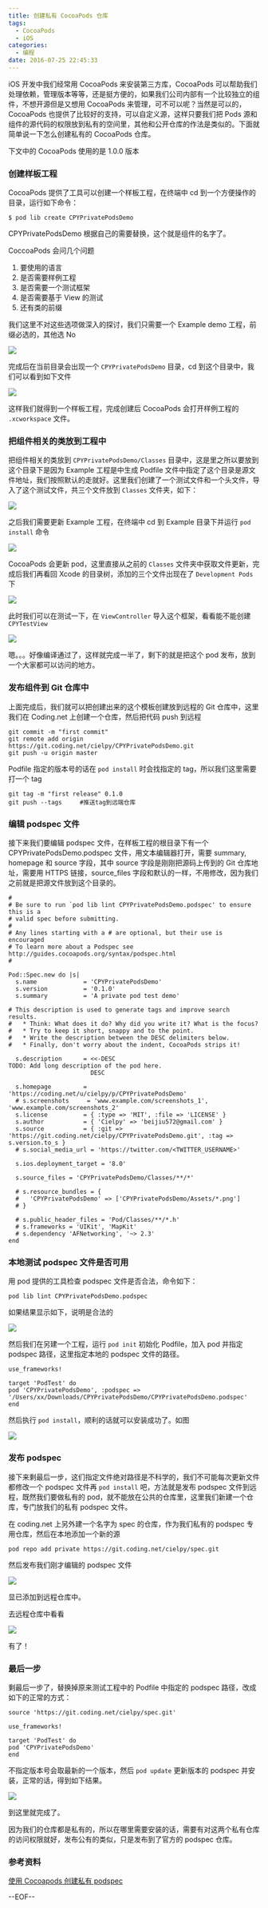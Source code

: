 ```yaml
---
title: 创建私有 CocoaPods 仓库
tags:
  - CocoaPods
  - iOS
categories:
  - 编程
date: 2016-07-25 22:45:33
---
```


iOS 开发中我们经常用 CocoaPods 来安装第三方库，CocoaPods 可以帮助我们处理依赖，管理版本等等，还是挺方便的，如果我们公司内部有一个比较独立的组件，不想开源但是又想用 CocoaPods 来管理，可不可以呢？当然是可以的，CocoaPods 也提供了比较好的支持，可以自定义源，这样只要我们把 Pods 源和组件的源代码的权限放到私有的空间里，其他和公开仓库的作法是类似的。下面就简单说一下怎么创建私有的 CocoaPods 仓库。

下文中的 CocoaPods 使用的是 1.0.0 版本

### 创建样板工程

CocoaPods 提供了工具可以创建一个样板工程，在终端中 cd 到一个方便操作的目录，运行如下命令：

```
$ pod lib create CPYPrivatePodsDemo
```

CPYPrivatePodsDemo 根据自己的需要替换，这个就是组件的名字了。

CoccoaPods 会问几个问题

1. 要使用的语言
2. 是否需要样例工程
3. 是否需要一个测试框架
4. 是否需要基于 View 的测试
5. 还有类的前缀

我们这里不对这些选项做深入的探讨，我们只需要一个 Example demo 工程，前缀必选的，其他选 No 

![](https://ww3.sinaimg.cn/large/74681984gw1f66ke400ngj20qk0nvqbj)


完成后在当前目录会出现一个 `CPYPrivatePodsDemo` 目录，cd 到这个目录中，我们可以看到如下文件

![](https://ww3.sinaimg.cn/large/74681984gw1f66k0gknsaj208a03eq36)

这样我们就得到一个样板工程，完成创建后 CocoaPods 会打开样例工程的 `.xcworkspace` 文件。

### 把组件相关的类放到工程中

把组件相关的类放到 `CPYPrivatePodsDemo/Classes` 目录中，这是里之所以要放到这个目录下是因为 Example 工程是中生成 Podfile 文件中指定了这个目录是源文件地址，我们按照默认的走就好。这里我们创建了一个测试文件和一个头文件，导入了这个测试文件，共三个文件放到 `Classes` 文件夹，如下：

![](https://ww3.sinaimg.cn/large/74681984gw1f66k6nqmuvj20y0070q4t)

之后我们需要更新 Example 工程，在终端中 cd 到 Example 目录下并运行 `pod install` 命令

![](https://ww3.sinaimg.cn/large/74681984gw1f66k878ogcj20ku04qmym)

CocoaPods 会更新 pod，这里直接从之前的 `Classes` 文件夹中获取文件更新，完成后我们再看回 Xcode 的目录树，添加的三个文件出现在了 `Development Pods` 下

![](https://ww3.sinaimg.cn/large/74681984gw1f66kg3k76gj20m60noq62)

此时我们可以在测试一下，在 `ViewController` 导入这个框架，看看能不能创建 `CPYTestView`

![](https://ww3.sinaimg.cn/large/74681984gw1f66krdecl5j21260h042q)

嗯。。。好像编译通过了，这样就完成一半了，剩下的就是把这个 pod 发布，放到一个大家都可以访问的地方。

### 发布组件到 Git 仓库中

上面完成后，我们就可以把创建出来的这个模板创建放到远程的 Git 仓库中，这里我们在 Coding.net 上创建一个仓库，然后把代码 push 到远程

```
git commit -m "first commit"
git remote add origin https://git.coding.net/cielpy/CPYPrivatePodsDemo.git
git push -u origin master
```

Podfile 指定的版本号的话在 `pod install` 时会找指定的 tag，所以我们这里需要打一个 tag

```
git tag -m "first release" 0.1.0
git push --tags     #推送tag到远端仓库
```

### 编辑 podspec 文件

接下来我们要编辑 podspec 文件，在样板工程的根目录下有一个 CPYPrivatePodsDemo.podspec 文件，用文本编辑器打开，需要 summary, homepage 和 source 字段，其中 source 字段是刚刚把源码上传到的 Git 仓库地址，需要用 HTTPS 链接，source_files 字段和默认的一样，不用修改，因为我们之前就是把源文件放到这个目录的。

```
#
# Be sure to run `pod lib lint CPYPrivatePodsDemo.podspec' to ensure this is a
# valid spec before submitting.
#
# Any lines starting with a # are optional, but their use is encouraged
# To learn more about a Podspec see http://guides.cocoapods.org/syntax/podspec.html
#

Pod::Spec.new do |s|
  s.name             = 'CPYPrivatePodsDemo'
  s.version          = '0.1.0'
  s.summary          = 'A private pod test demo'

# This description is used to generate tags and improve search results.
#   * Think: What does it do? Why did you write it? What is the focus?
#   * Try to keep it short, snappy and to the point.
#   * Write the description between the DESC delimiters below.
#   * Finally, don't worry about the indent, CocoaPods strips it!

  s.description      = <<-DESC
TODO: Add long description of the pod here.
                       DESC

  s.homepage         = 'https://coding.net/u/cielpy/p/CPYPrivatePodsDemo'
  # s.screenshots     = 'www.example.com/screenshots_1', 'www.example.com/screenshots_2'
  s.license          = { :type => 'MIT', :file => 'LICENSE' }
  s.author           = { 'Cielpy' => 'beijiu572@gmail.com' }
  s.source           = { :git => 'https://git.coding.net/cielpy/CPYPrivatePodsDemo.git', :tag => s.version.to_s }
  # s.social_media_url = 'https://twitter.com/<TWITTER_USERNAME>'

  s.ios.deployment_target = '8.0'

  s.source_files = 'CPYPrivatePodsDemo/Classes/**/*'
  
  # s.resource_bundles = {
  #   'CPYPrivatePodsDemo' => ['CPYPrivatePodsDemo/Assets/*.png']
  # }

  # s.public_header_files = 'Pod/Classes/**/*.h'
  # s.frameworks = 'UIKit', 'MapKit'
  # s.dependency 'AFNetworking', '~> 2.3'
end

```

### 本地测试 podspec 文件是否可用

用 pod 提供的工具检查 podspec 文件是否合法，命令如下：

```
pod lib lint CPYPrivatePodsDemo.podspec
```

如果结果显示如下，说明是合法的

![](https://ww3.sinaimg.cn/large/74681984gw1f66mmrlax5j209b02r0t3)

然后我们在另建一个工程，运行 `pod init` 初始化 Podfile，加入 pod 并指定 podspec 路径，这里指定本地的 podspec 文件的路径。

```
use_frameworks!

target 'PodTest' do
pod 'CPYPrivatePodsDemo', :podspec => '/Users/xx/Downloads/CPYPrivatePodsDemo/CPYPrivatePodsDemo.podspec'
end
```

然后执行 `pod install`，顺利的话就可以安装成功了。如图

![](https://ww3.sinaimg.cn/large/74681984gw1f66n0ipzjfj20qb04dmyw)

### 发布 podspec

接下来剩最后一步，这们指定文件绝对路径是不科学的，我们不可能每次更新文件都修改一个 podspec 文件再 `pod install` 吧，方法就是发布 podspec 文件到远程，既然我们要做私有的 pod，就不能放在公共的仓库里，这里我们新建一个仓库，专门放我们的私有 podspec 文件。

在 coding.net 上另外建一个名字为 spec 的仓库，作为我们私有的 podspec 专用仓库，然后在本地添加一个新的源

```
pod repo add private https://git.coding.net/cielpy/spec.git
```

然后发布我们刚才编辑的 podspec 文件

![](https://ww3.sinaimg.cn/large/74681984gw1f66n76lxkzj20er08njt0)

显已添加到远程仓库中。

去远程仓库中看看

![](https://ww3.sinaimg.cn/large/74681984gw1f66n8g04kej20dm06l0t2)

有了！

### 最后一步

剩最后一步了，替换掉原来测试工程中的 Podfile 中指定的 podspec 路径，改成如下的正常的方式：

```
source 'https://git.coding.net/cielpy/spec.git'

use_frameworks!

target 'PodTest' do
pod 'CPYPrivatePodsDemo'
end

```

不指定版本号会取最新的一个版本，然后 `pod update` 更新版本的 podspec 并安装，正常的话，得到如下结果。

![](https://ww3.sinaimg.cn/large/74681984gw1f66nc3xqxsj20lo05lmyl)

到这里就完成了。

因为我们的仓库都是私有的，所以在哪里需要安装的话，需要有对这两个私有仓库的访问权限就好，发布公有的类似，只是发布到了官方的 podspec 仓库。

### 参考资料
[使用 Cocoapods 创建私有 podspec](http://blog.wtlucky.com/blog/2015/02/26/create-private-podspec/)

--EOF--


